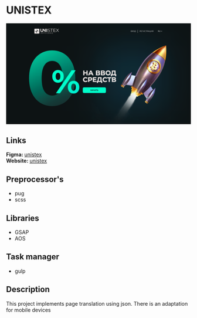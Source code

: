 # UNISTEX

<img src="./unistex.png">

## Links
<b>Figma: </b><a href="https://www.figma.com/file/ohHqrRhtwTgeBVTnGRBNXN/UNI-STEX_Landing_Page-(Copy)-(Copy)?node-id=0%3A1&t=YaK7Au6Mc97asJvH-1">unistex</a>
<br>
<b>Website: </b><a href="https://unistex.vercel.app/">unistex</a>

## Preprocessor's
- pug
- scss

## Libraries
- GSAP
- AOS

## Task manager
- gulp

## Description
This project implements page translation using json. There is an adaptation for mobile devices
